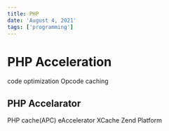 ```yaml
---
title: PHP
date: 'August 4, 2021'
tags: ['programming']
---
```


# PHP Acceleration

code optimization
Opcode caching

## PHP Accelarator

PHP cache(APC)
eAccelerator
XCache
Zend Platform
